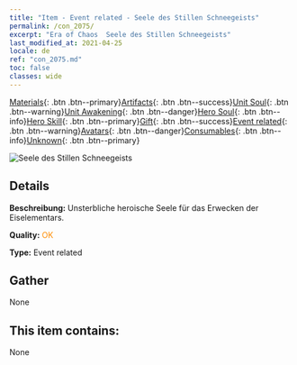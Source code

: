 ```yaml
---
title: "Item - Event related - Seele des Stillen Schneegeists"
permalink: /con_2075/
excerpt: "Era of Chaos  Seele des Stillen Schneegeists"
last_modified_at: 2021-04-25
locale: de
ref: "con_2075.md"
toc: false
classes: wide
---
```

 [Materials](/ItemsDE/){: .btn .btn--primary}[Artifacts](/ItemsDE/Artifacts/){: .btn .btn--success}[Unit Soul](/ItemsDE/UnitSoul/){: .btn .btn--warning}[Unit Awakening](/ItemsDE/UnitAwakening/){: .btn .btn--danger}[Hero Soul](/ItemsDE/HeroSoul/){: .btn .btn--info}[Hero Skill](/ItemsDE/HeroSkill/){: .btn .btn--primary}[Gift](/ItemsDE/Gift/){: .btn .btn--success}[Event related](/ItemsDE/Events/){: .btn .btn--warning}[Avatars](/ItemsDE/Avatars/){: .btn .btn--danger}[Consumables](/ItemsDE/Consumables/){: .btn .btn--info}[Unknown](/ItemsDE/Unknown/){: .btn .btn--primary}

 ![Seele des Stillen Schneegeists](/images/t/juexing_903.jpg)

## Details
 **Beschreibung:** Unsterbliche heroische Seele für das Erwecken der Eiselementars.

 **Quality:** <span style="color: #FF8C00">OK</span>

 **Type:** Event related

## Gather

  None

## This item contains:

  None

